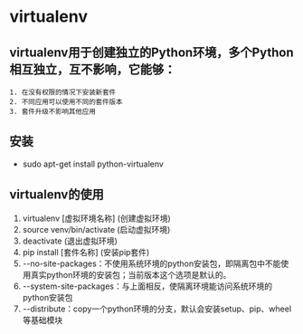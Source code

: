 # virtualenv
## virtualenv用于创建独立的Python环境，多个Python相互独立，互不影响，它能够：
    1. 在没有权限的情况下安装新套件
    2. 不同应用可以使用不同的套件版本
    3. 套件升级不影响其他应用
## 安装
+ sudo apt-get install python-virtualenv
## virtualenv的使用
1. virtualenv [虚拟环境名称]  (创建虚拟环境)
2. source venv/bin/activate    (启动虚拟环境)
3. deactivate   (退出虚拟环境)
4. pip install [套件名称]  (安装pip套件)
5. --no-site-packages：不使用系统环境的python安装包，即隔离包中不能使用真实python环境的安装包；当前版本这个选项是默认的。
6. --system-site-packages：与上面相反，使隔离环境能访问系统环境的python安装包
7. --distribute：copy一个python环境的分支，默认会安装setup、pip、wheel等基础模块